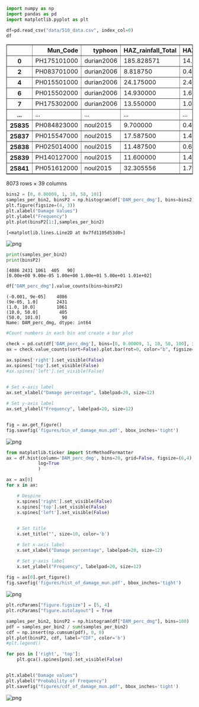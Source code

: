 ```python
import numpy as np
import pandas as pd
import matplotlib.pyplot as plt
```


```python
df=pd.read_csv("data/510_data.csv", index_col=0)
df
```




<div>
<style scoped>
    .dataframe tbody tr th:only-of-type {
        vertical-align: middle;
    }

    .dataframe tbody tr th {
        vertical-align: top;
    }

    .dataframe thead th {
        text-align: right;
    }
</style>
<table border="1" class="dataframe">
  <thead>
    <tr style="text-align: right;">
      <th></th>
      <th>Mun_Code</th>
      <th>typhoon</th>
      <th>HAZ_rainfall_Total</th>
      <th>HAZ_rainfall_max_6h</th>
      <th>HAZ_rainfall_max_24h</th>
      <th>HAZ_v_max</th>
      <th>HAZ_dis_track_min</th>
      <th>GEN_landslide_per</th>
      <th>GEN_stormsurge_per</th>
      <th>GEN_Bu_p_inSSA</th>
      <th>...</th>
      <th>VUL_LightRoof_StrongWall</th>
      <th>VUL_LightRoof_LightWall</th>
      <th>VUL_LightRoof_SalvageWall</th>
      <th>VUL_SalvagedRoof_StrongWall</th>
      <th>VUL_SalvagedRoof_LightWall</th>
      <th>VUL_SalvagedRoof_SalvageWall</th>
      <th>VUL_vulnerable_groups</th>
      <th>VUL_pantawid_pamilya_beneficiary</th>
      <th>DAM_perc_dmg</th>
      <th>HAZ_v_max_3</th>
    </tr>
  </thead>
  <tbody>
    <tr>
      <th>0</th>
      <td>PH175101000</td>
      <td>durian2006</td>
      <td>185.828571</td>
      <td>14.716071</td>
      <td>7.381696</td>
      <td>55.032241</td>
      <td>2.478142</td>
      <td>2.64</td>
      <td>6.18</td>
      <td>6.18</td>
      <td>...</td>
      <td>2.533055</td>
      <td>41.892832</td>
      <td>1.002088</td>
      <td>0.000000</td>
      <td>0.027836</td>
      <td>0.083507</td>
      <td>2.951511</td>
      <td>46.931106</td>
      <td>3.632568</td>
      <td>166667.757548</td>
    </tr>
    <tr>
      <th>2</th>
      <td>PH083701000</td>
      <td>durian2006</td>
      <td>8.818750</td>
      <td>0.455208</td>
      <td>0.255319</td>
      <td>8.728380</td>
      <td>288.358553</td>
      <td>0.06</td>
      <td>0.00</td>
      <td>0.00</td>
      <td>...</td>
      <td>1.218595</td>
      <td>13.645253</td>
      <td>0.549120</td>
      <td>0.030089</td>
      <td>0.090266</td>
      <td>0.112833</td>
      <td>3.338873</td>
      <td>25.989168</td>
      <td>0.000000</td>
      <td>664.968323</td>
    </tr>
    <tr>
      <th>4</th>
      <td>PH015501000</td>
      <td>durian2006</td>
      <td>24.175000</td>
      <td>2.408333</td>
      <td>0.957639</td>
      <td>10.945624</td>
      <td>274.953818</td>
      <td>1.52</td>
      <td>1.28</td>
      <td>1.28</td>
      <td>...</td>
      <td>0.667374</td>
      <td>15.592295</td>
      <td>0.075838</td>
      <td>0.000000</td>
      <td>0.015168</td>
      <td>0.075838</td>
      <td>2.131755</td>
      <td>32.185651</td>
      <td>0.000000</td>
      <td>1311.358762</td>
    </tr>
    <tr>
      <th>6</th>
      <td>PH015502000</td>
      <td>durian2006</td>
      <td>14.930000</td>
      <td>1.650000</td>
      <td>0.586250</td>
      <td>12.108701</td>
      <td>252.828578</td>
      <td>0.00</td>
      <td>0.00</td>
      <td>0.00</td>
      <td>...</td>
      <td>0.675125</td>
      <td>7.100454</td>
      <td>0.023280</td>
      <td>0.011640</td>
      <td>0.000000</td>
      <td>0.128041</td>
      <td>1.589369</td>
      <td>29.612385</td>
      <td>0.000000</td>
      <td>1775.385328</td>
    </tr>
    <tr>
      <th>7</th>
      <td>PH175302000</td>
      <td>durian2006</td>
      <td>13.550000</td>
      <td>1.054167</td>
      <td>0.528125</td>
      <td>10.660943</td>
      <td>258.194381</td>
      <td>5.52</td>
      <td>0.36</td>
      <td>0.36</td>
      <td>...</td>
      <td>0.821288</td>
      <td>30.354796</td>
      <td>0.000000</td>
      <td>0.000000</td>
      <td>0.032852</td>
      <td>0.000000</td>
      <td>1.387007</td>
      <td>35.052562</td>
      <td>0.000000</td>
      <td>1211.676901</td>
    </tr>
    <tr>
      <th>...</th>
      <td>...</td>
      <td>...</td>
      <td>...</td>
      <td>...</td>
      <td>...</td>
      <td>...</td>
      <td>...</td>
      <td>...</td>
      <td>...</td>
      <td>...</td>
      <td>...</td>
      <td>...</td>
      <td>...</td>
      <td>...</td>
      <td>...</td>
      <td>...</td>
      <td>...</td>
      <td>...</td>
      <td>...</td>
      <td>...</td>
      <td>...</td>
    </tr>
    <tr>
      <th>25835</th>
      <td>PH084823000</td>
      <td>noul2015</td>
      <td>9.700000</td>
      <td>0.408333</td>
      <td>0.216146</td>
      <td>8.136932</td>
      <td>277.107823</td>
      <td>1.80</td>
      <td>6.25</td>
      <td>6.25</td>
      <td>...</td>
      <td>3.613707</td>
      <td>32.492212</td>
      <td>0.311526</td>
      <td>0.031153</td>
      <td>0.155763</td>
      <td>0.031153</td>
      <td>2.827833</td>
      <td>31.308411</td>
      <td>0.000000</td>
      <td>538.743551</td>
    </tr>
    <tr>
      <th>25837</th>
      <td>PH015547000</td>
      <td>noul2015</td>
      <td>17.587500</td>
      <td>1.414583</td>
      <td>0.386458</td>
      <td>9.818999</td>
      <td>305.789817</td>
      <td>0.00</td>
      <td>0.00</td>
      <td>0.00</td>
      <td>...</td>
      <td>0.383275</td>
      <td>4.703833</td>
      <td>0.027875</td>
      <td>0.000000</td>
      <td>0.034843</td>
      <td>0.097561</td>
      <td>1.073268</td>
      <td>12.766551</td>
      <td>0.000000</td>
      <td>946.676507</td>
    </tr>
    <tr>
      <th>25838</th>
      <td>PH025014000</td>
      <td>noul2015</td>
      <td>11.487500</td>
      <td>0.614583</td>
      <td>0.230319</td>
      <td>15.791907</td>
      <td>210.313249</td>
      <td>0.06</td>
      <td>0.09</td>
      <td>0.09</td>
      <td>...</td>
      <td>0.090110</td>
      <td>3.063753</td>
      <td>0.022528</td>
      <td>0.000000</td>
      <td>0.067583</td>
      <td>0.022528</td>
      <td>1.140109</td>
      <td>9.348952</td>
      <td>0.000000</td>
      <td>3938.254316</td>
    </tr>
    <tr>
      <th>25839</th>
      <td>PH140127000</td>
      <td>noul2015</td>
      <td>11.600000</td>
      <td>1.400000</td>
      <td>0.412766</td>
      <td>13.867145</td>
      <td>218.189328</td>
      <td>0.00</td>
      <td>0.00</td>
      <td>0.00</td>
      <td>...</td>
      <td>0.094518</td>
      <td>3.119093</td>
      <td>0.000000</td>
      <td>0.000000</td>
      <td>0.000000</td>
      <td>0.000000</td>
      <td>2.837537</td>
      <td>21.928166</td>
      <td>0.000000</td>
      <td>2666.620370</td>
    </tr>
    <tr>
      <th>25841</th>
      <td>PH051612000</td>
      <td>noul2015</td>
      <td>32.305556</td>
      <td>1.744444</td>
      <td>1.210417</td>
      <td>15.647639</td>
      <td>219.542224</td>
      <td>4.15</td>
      <td>3.05</td>
      <td>3.05</td>
      <td>...</td>
      <td>12.198920</td>
      <td>36.191860</td>
      <td>0.280316</td>
      <td>0.010382</td>
      <td>0.031146</td>
      <td>0.103821</td>
      <td>2.518110</td>
      <td>31.634136</td>
      <td>0.000000</td>
      <td>3831.302757</td>
    </tr>
  </tbody>
</table>
<p>8073 rows × 39 columns</p>
</div>




```python
bins2 = [0, 0.00009, 1, 10, 50, 101]
samples_per_bin2, binsP2 = np.histogram(df['DAM_perc_dmg'], bins=bins2)
plt.figure(figsize=(4, 3))
plt.xlabel("Damage Values")
plt.ylabel("Frequency")
plt.plot(binsP2[1:],samples_per_bin2)
```




    [<matplotlib.lines.Line2D at 0x7fd1105d53d0>]




    
![png](output_2_1.png)
    



```python
print(samples_per_bin2)
print(binsP2)
```

    [4086 2431 1061  405   90]
    [0.00e+00 9.00e-05 1.00e+00 1.00e+01 5.00e+01 1.01e+02]



```python
df["DAM_perc_dmg"].value_counts(bins=binsP2)
```




    (-0.001, 9e-05]    4086
    (9e-05, 1.0]       2431
    (1.0, 10.0]        1061
    (10.0, 50.0]        405
    (50.0, 101.0]        90
    Name: DAM_perc_dmg, dtype: int64




```python
#Count numbers in each bin and create a bar plot

check = pd.cut(df['DAM_perc_dmg'], bins=[0, 0.00009, 1, 10, 50, 100], include_lowest=True)
ax = check.value_counts(sort=False).plot.bar(rot=0, color="b", figsize=(6,4))

ax.spines['right'].set_visible(False)
ax.spines['top'].set_visible(False)
#ax.spines['left'].set_visible(False)
    

# Set x-axis label
ax.set_xlabel("Damage percentage", labelpad=20, size=12)

# Set y-axis label
ax.set_ylabel("Frequency", labelpad=20, size=12)


fig = ax.get_figure()
fig.savefig('figures/bin_of_damage_mun.pdf', bbox_inches='tight')
```


    
![png](output_5_0.png)
    



```python
from matplotlib.ticker import StrMethodFormatter
ax = df.hist(column='DAM_perc_dmg', bins=20, grid=False, figsize=(6,4), color='b', zorder=2, rwidth=0.9,
            log=True
            )

ax = ax[0]
for x in ax:

    # Despine
    x.spines['right'].set_visible(False)
    x.spines['top'].set_visible(False)
    x.spines['left'].set_visible(False)
    

    # Set title
    x.set_title("", size=10, color='b')

    # Set x-axis label
    x.set_xlabel("Damage percentage", labelpad=20, size=12)

    # Set y-axis label
    x.set_ylabel("Frequency", labelpad=20, size=12)
    
fig = ax[0].get_figure()
fig.savefig('figures/hist_of_damage_mun.pdf', bbox_inches='tight')
```


    
![png](output_6_0.png)
    



```python
plt.rcParams["figure.figsize"] = [5, 4]
plt.rcParams["figure.autolayout"] = True

samples_per_bin2, binsP2 = np.histogram(df["DAM_perc_dmg"], bins=100)
pdf = samples_per_bin2 / sum(samples_per_bin2)
cdf = np.insert(np.cumsum(pdf), 0, 0)
plt.plot(binsP2, cdf, label="CDF", color='b')
#plt.legend()

for pos in ['right', 'top']:
    plt.gca().spines[pos].set_visible(False)


plt.xlabel("Damage values")
plt.ylabel("Probability of Frequency")
plt.savefig("figures/cdf_of_damage_mun.pdf", bbox_inches='tight')
```


    
![png](output_7_0.png)
    



```python

```
